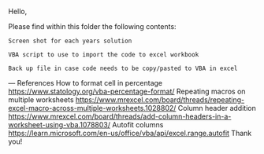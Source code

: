 Hello,

Please find within this folder the following contents:
	
	Screen shot for each years solution

	VBA script to use to import the code to excel workbook

	Back up file in case code needs to be copy/pasted to VBA in excel



— References
How to format cell in percentage 
	https://www.statology.org/vba-percentage-format/
Repeating macros on multiple worksheets
	https://www.mrexcel.com/board/threads/repeating-excel-macro-across-multiple-worksheets.1028802/
Column header addition 
	https://www.mrexcel.com/board/threads/add-column-headers-in-a-worksheet-using-vba.1078803/
Autofit columns
https://learn.microsoft.com/en-us/office/vba/api/excel.range.autofit
Thank you!
